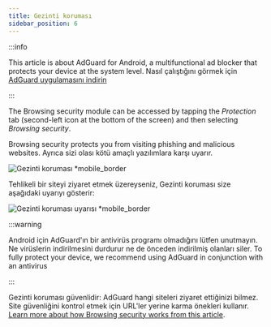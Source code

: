 ```yaml
---
title: Gezinti koruması
sidebar_position: 6
---
```


:::info

This article is about AdGuard for Android, a multifunctional ad blocker that protects your device at the system level. Nasıl çalıştığını görmek için [AdGuard uygulamasını indirin](https://agrd.io/download-kb-adblock)

:::

The Browsing security module can be accessed by tapping the _Protection_ tab (second-left icon at the bottom of the screen) and then selecting _Browsing security_.

Browsing security protects you from visiting phishing and malicious websites. Ayrıca sizi olası kötü amaçlı yazılımlara karşı uyarır.

![Gezinti koruması \*mobile\_border](https://cdn.adtidy.org/blog/new/1y6a8browsing_security.png)

Tehlikeli bir siteyi ziyaret etmek üzereyseniz, Gezinti koruması size aşağıdaki uyarıyı gösterir:

![Gezinti koruması uyarısı \*mobile\_border](https://cdn.adtidy.org/blog/new/o8s3Screenshot_2023-06-29-15-49-01-514-edit_com.android.chrome.jpg)

:::warning

Android için AdGuard'ın bir antivirüs programı olmadığını lütfen unutmayın. Ne virüslerin indirilmesini durdurur ne de önceden indirilmiş olanları siler. To fully protect your device, we recommend using AdGuard in conjunction with an antivirus

:::

Gezinti koruması güvenlidir: AdGuard hangi siteleri ziyaret ettiğinizi bilmez. Site güvenliğini kontrol etmek için URL'ler yerine karma önekleri kullanır. [Learn more about how Browsing security works from this article](/general/browsing-security/).

